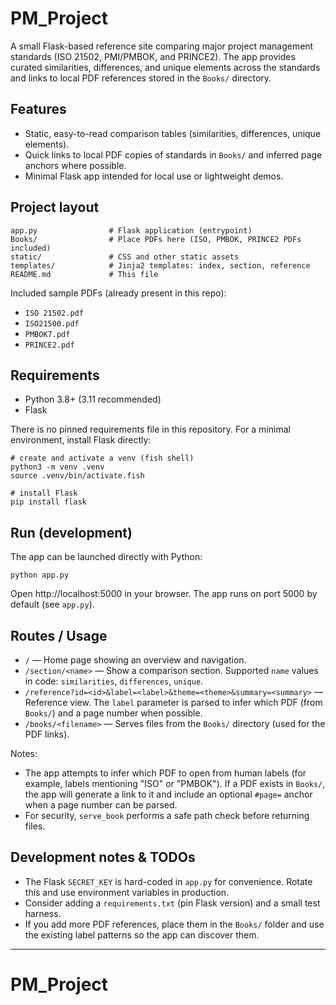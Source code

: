 # PM_Project

A small Flask-based reference site comparing major project management standards (ISO 21502, PMI/PMBOK, and PRINCE2). The app provides curated similarities, differences, and unique elements across the standards and links to local PDF references stored in the `Books/` directory.

## Features

- Static, easy-to-read comparison tables (similarities, differences, unique elements).
- Quick links to local PDF copies of standards in `Books/` and inferred page anchors where possible.
- Minimal Flask app intended for local use or lightweight demos.

## Project layout

```
app.py                # Flask application (entrypoint)
Books/                # Place PDFs here (ISO, PMBOK, PRINCE2 PDFs included)
static/               # CSS and other static assets
templates/            # Jinja2 templates: index, section, reference
README.md             # This file
```

Included sample PDFs (already present in this repo):

- `ISO 21502.pdf`
- `ISO21500.pdf`
- `PMBOK7.pdf`
- `PRINCE2.pdf`

## Requirements

- Python 3.8+ (3.11 recommended)
- Flask

There is no pinned requirements file in this repository. For a minimal environment, install Flask directly:

```fish
# create and activate a venv (fish shell)
python3 -m venv .venv
source .venv/bin/activate.fish

# install Flask
pip install flask
```

## Run (development)

The app can be launched directly with Python:

```fish
python app.py
```

Open http://localhost:5000 in your browser. The app runs on port 5000 by default (see `app.py`).

## Routes / Usage

- `/` — Home page showing an overview and navigation.
- `/section/<name>` — Show a comparison section. Supported `name` values in code: `similarities`, `differences`, `unique`.
- `/reference?id=<id>&label=<label>&theme=<theme>&summary=<summary>` — Reference view. The `label` parameter is parsed to infer which PDF (from `Books/`) and a page number when possible.
- `/books/<filename>` — Serves files from the `Books/` directory (used for the PDF links).

Notes:

- The app attempts to infer which PDF to open from human labels (for example, labels mentioning "ISO" or "PMBOK"). If a PDF exists in `Books/`, the app will generate a link to it and include an optional `#page=` anchor when a page number can be parsed.
- For security, `serve_book` performs a safe path check before returning files.

## Development notes & TODOs

- The Flask `SECRET_KEY` is hard-coded in `app.py` for convenience. Rotate this and use environment variables in production.
- Consider adding a `requirements.txt` (pin Flask version) and a small test harness.
- If you add more PDF references, place them in the `Books/` folder and use the existing label patterns so the app can discover them.


---
# PM_Project
